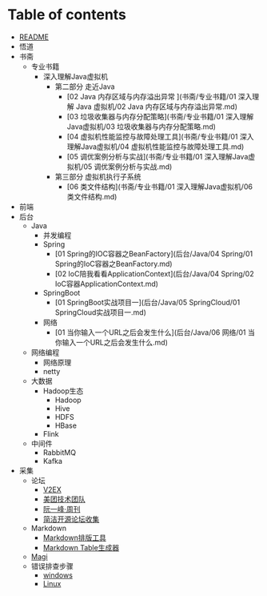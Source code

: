 # Table of contents

- [README](README.md)
- 悟道
- 书斋
  - 专业书籍
    - 深入理解Java虚拟机
      - 第二部分 走近Java
        - [02 Java 内存区域与内存溢出异常 ](书斋/专业书籍/01 深入理解 Java 虚拟机/02 Java 内存区域与内存溢出异常.md)
        - [03 垃圾收集器与内存分配策略](书斋/专业书籍/01 深入理解Java虚拟机/03 垃圾收集器与内存分配策略.md)
        - [04 虚拟机性能监控与故障处理工具](书斋/专业书籍/01 深入理解Java虚拟机/04 虚拟机性能监控与故障处理工具.md)
        - [05 调优案例分析与实战](书斋/专业书籍/01 深入理解Java虚拟机/05 调优案例分析与实战.md)
      - 第三部分 虚拟机执行子系统
        - [06 类文件结构](书斋/专业书籍/01 深入理解Java虚拟机/06 类文件结构.md)
- 前端
- 后台
  - Java
    - 并发编程
    - Spring
      - [01 Spring的IOC容器之BeanFactory](后台/Java/04 Spring/01 Spring的IoC容器之BeanFactory.md)
      - [02 IoC陪我看看ApplicationContext](后台/Java/04 Spring/02 IoC容器ApplicationContext.md)
    - SpringBoot
      - [01 SpringBoot实战项目一](后台/Java/05 SpringCloud/01 SpringCloud实战项目一.md)
    - 网络
      - [01 当你输入一个URL之后会发生什么](后台/Java/06 网络/01 当你输入一个URL之后会发生什么.md)
  - 网络编程
    - 网络原理
    - netty
  - 大数据
    - Hadoop生态
      - Hadoop
      - Hive
      - HDFS
      - HBase
    - Flink
  - 中间件
    - RabbitMQ
    - Kafka
- 采集
  - 论坛
    - [V2EX](https://www.v2ex.com/)
    - [美团技术团队](https://www.tech.meituan.com)
    - [阮一峰·周刊](https://www.v2ex.com/)
    - [简洁开源论坛收集 ](采集/论坛/论坛.md)
  - Markdown
      - [Markdown排版工具](https://cyc2018.github.io/Text-Typesetting/)
      - [Markdown Table生成器](http://www.tablesgenerator.com/markdown_tables)
  - [Magi](https://magi.com)
  - 错误排查步骤
      - [windows](采集/错误排查步骤/Windows.md)
      - [Linux](采集/错误排查步骤/Linux.md)
